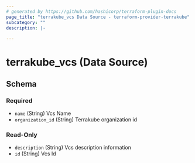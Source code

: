 ```yaml
---
# generated by https://github.com/hashicorp/terraform-plugin-docs
page_title: "terrakube_vcs Data Source - terraform-provider-terrakube"
subcategory: ""
description: |-
  
---
```


# terrakube_vcs (Data Source)





<!-- schema generated by tfplugindocs -->
## Schema

### Required

- `name` (String) Vcs Name
- `organization_id` (String) Terrakube organization id

### Read-Only

- `description` (String) Vcs description information
- `id` (String) Vcs Id
